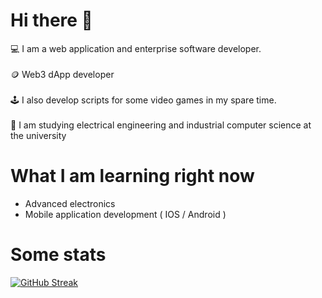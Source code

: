 # Hi there 👋
💻 I am a web application and enterprise software developer. 
<br>
<br>
🪙 Web3 dApp developer
<br>
<br>
🕹 I also develop scripts for some video games in my spare time.
<br>
<br>
💼 I am studying electrical engineering and industrial computer science at the university

# What I am learning right now
- Advanced electronics
- Mobile application development ( IOS / Android )

# Some stats

[![GitHub Streak](https://streak-stats.demolab.com/?user=zubulmuk92)](https://git.io/streak-stats)
